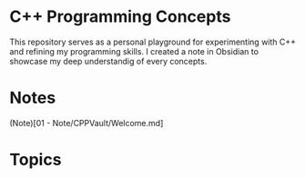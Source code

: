 # C++ Programming Concepts

This repository serves as a personal playground for experimenting with C++ and refining my programming skills. I created a 
note in Obsidian to showcase my deep understandig of every concepts.

# Notes
(Note)[01 - Note/CPPVault/Welcome.md]


# Topics